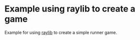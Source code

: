 # Example using raylib to create a game

Example for using [raylib](https://www.raylib.com/) to create a simple runner game.